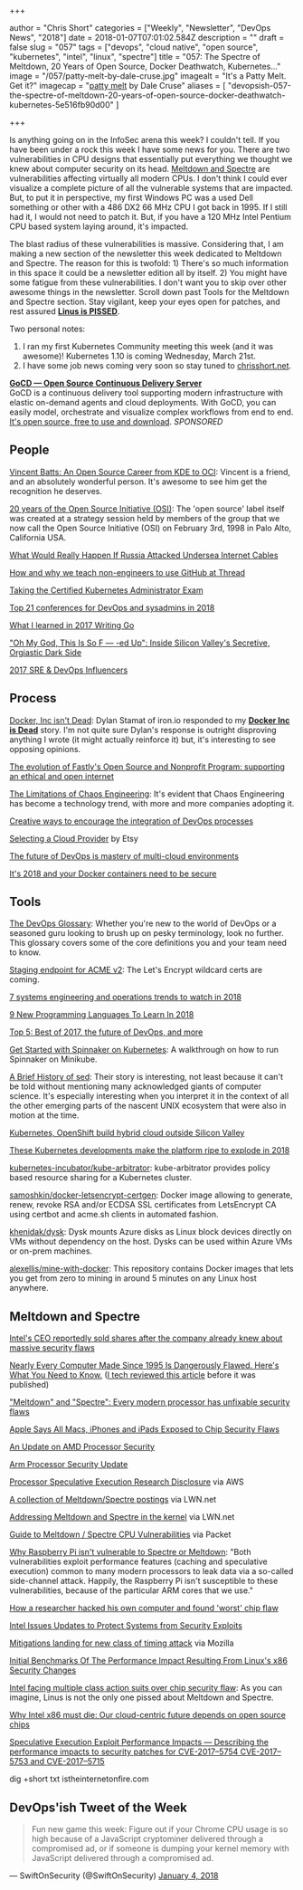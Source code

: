 +++

author = "Chris Short"
categories = ["Weekly", "Newsletter", "DevOps News", "2018"]
date = 2018-01-07T07:01:02.584Z
description = ""
draft = false
slug = "057"
tags = ["devops", "cloud native", "open source", "kubernetes", "intel", "linux", "spectre"]
title = "057: The Spectre of Meltdown, 20 Years of Open Source, Docker Deathwatch, Kubernetes..."
image = "/057/patty-melt-by-dale-cruse.jpg"
imagealt = "It's a Patty Melt. Get it?"
imagecap = "[patty melt](https://www.flickr.com/photos/dalecruse/28295053371) by Dale Cruse"
aliases = [
    "devopsish-057-the-spectre-of-meltdown-20-years-of-open-source-docker-deathwatch-kubernetes-5e516fb90d00"
]

+++

Is anything going on in the InfoSec arena this week? I couldn't tell. If you have been under a rock this week I have some news for you. There are two vulnerabilities in CPU designs that essentially put everything we thought we knew about computer security on its head. [Meltdown and Spectre](https://meltdownattack.com/) are vulnerabilities affecting virtually all modern CPUs. I don't think I could ever visualize a complete picture of all the vulnerable systems that are impacted. But, to put it in perspective, my first Windows PC was a used Dell something or other with a 486 DX2 66 MHz CPU I got back in 1995. If I still had it, I would not need to patch it. But, if you have a 120 MHz Intel Pentium CPU based system laying around, it's impacted.

The blast radius of these vulnerabilities is massive. Considering that, I am making a new section of the newsletter this week dedicated to Meltdown and Spectre. The reason for this is twofold: 1) There's so much information in this space it could be a newsletter edition all by itself. 2) You might have some fatigue from these vulnerabilities. I don't want you to skip over other awesome things in the newsletter. Scroll down past Tools for the Meltdown and Spectre section. Stay vigilant, keep your eyes open for patches, and rest assured [**Linus is PISSED**](http://www.businessinsider.com/linus-torvalds-linux-inventor-is-furious-at-intel-2018-1).

Two personal notes:

1. I ran my first Kubernetes Community meeting this week (and it was awesome)! Kubernetes 1.10 is coming Wednesday, March 21st.
2. I have some job news coming very soon so stay tuned to [chrisshort.net](https://chrisshort.net/).

[**GoCD — Open Source Continuous Delivery Server**](https://devopsish.us14.list-manage.com/track/click?u=631fcd11ad2a643d08035c221&id=5a1471dfb5&e=7cc492dc98)  
GoCD is a continuous delivery tool supporting modern infrastructure with elastic on-demand agents and cloud deployments. With GoCD, you can easily model, orchestrate and visualize complex workflows from end to end. [It's open source, free to use and download](https://devopsish.us14.list-manage.com/track/click?u=631fcd11ad2a643d08035c221&id=3133731028&e=7cc492dc98). *SPONSORED*


## People

[Vincent Batts: An Open Source Career from KDE to OCI](https://thenewstack.io/vincent-batts-kde-oci/): Vincent is a friend, and an absolutely wonderful person. It's awesome to see him get the recognition he deserves.

[20 years of the Open Source Initiative (OSI)](http://www.computerweekly.com/blog/Open-Source-Insider/20-years-of-Open-Source-Initiative-OSI): The 'open source' label itself was created at a strategy session held by members of the group that we now call the Open Source Initiative (OSI) on February 3rd, 1998 in Palo Alto, California USA.

[What Would Really Happen If Russia Attacked Undersea Internet Cables](https://www.wired.com/story/russia-undersea-internet-cables/)

[How and why we teach non-engineers to use GitHub at Thread](https://thread.engineering/teaching-non-engineers-how-to-contribute-code-2e85411ab464)

[Taking the Certified Kubernetes Administrator Exam](https://medium.com/@KevinHoffman/taking-the-certified-kubernetes-administrator-exam-eeab17d65476)

[Top 21 conferences for DevOps and sysadmins in 2018](https://www.hpe.com/us/en/insights/articles/2018/01/top-21-conferences-for-devops-and-sysadmins-in-2018.html)

[What I learned in 2017 Writing Go](https://www.commandercoriander.net/blog/2017/12/31/writing-go/)

["Oh My God, This Is So F — -ed Up": Inside Silicon Valley's Secretive, Orgiastic Dark Side](https://www.vanityfair.com/news/2018/01/brotopia-silicon-valley-secretive-orgiastic-inner-sanctum)

[2017 SRE & DevOps Influencers](https://robhirschfeld.com/2018/01/01/2017-sre-devops-influencers/)

## Process

[Docker, Inc isn't Dead](https://blog.iron.io/docker-inc-isnt-dead/): Dylan Stamat of iron.io responded to my [**Docker Inc is Dead**](https://chrisshort.net/docker-inc-is-dead/) story. I'm not quite sure Dylan's response is outright disproving anything I wrote (it might actually reinforce it) but, it's interesting to see opposing opinions.

[The evolution of Fastly's Open Source and Nonprofit Program: supporting an ethical and open internet](https://www.fastly.com/blog/evolution-fastlys-open-source-and-nonprofit-program-supporting-an-ethical-and-open-internet/)

[The Limitations of Chaos Engineering](https://medium.com/production-ready/the-limitations-of-chaos-engineering-2a74816c0df3): It's evident that Chaos Engineering has become a technology trend, with more and more companies adopting it.

[Creative ways to encourage the integration of DevOps processes](http://www.theserverside.com/feature/Creative-ways-to-encourage-the-integration-of-DevOps-processes)

[Selecting a Cloud Provider](https://codeascraft.com/2018/01/04/selecting-a-cloud-provider/) by Etsy

[The future of DevOps is mastery of multi-cloud environments](https://opensource.com/article/18/1/future-devops)

[It's 2018 and your Docker containers need to be secure](https://blog.cloudpassage.com/2018/01/02/2018-docker-containers-need-secure/)

## Tools

[The DevOps Glossary](https://caylent.com/devops-glossary/): Whether you're new to the world of DevOps or a seasoned guru looking to brush up on pesky terminology, look no further. This glossary covers some of the core definitions you and your team need to know.

[Staging endpoint for ACME v2](https://community.letsencrypt.org/t/staging-endpoint-for-acme-v2/49605): The Let's Encrypt wildcard certs are coming.

[7 systems engineering and operations trends to watch in 2018](https://www.oreilly.com/ideas/7-systems-engineering-and-operations-trends-to-watch-in-2018?cmp=tw-webops-confpro-info-vlca18_2018_trends)

[9 New Programming Languages To Learn In 2018](https://www.rankred.com/new-programming-languages-to-learn/)

[Top 5: Best of 2017, the future of DevOps, and more](https://opensource.com/article/18/1/top-5-january-5)

[Get Started with Spinnaker on Kubernetes](https://thenewstack.io/getting-started-spinnaker-kubernetes/): A walkthrough on how to run Spinnaker on Minikube.

[A Brief History of sed](https://blog.sourcerer.io/a-brief-history-of-sed-6eaf00302ed): Their story is interesting, not least because it can't be told without mentioning many acknowledged giants of computer science. It's especially interesting when you interpret it in the context of all the other emerging parts of the nascent UNIX ecosystem that were also in motion at the time.

[Kubernetes, OpenShift build hybrid cloud outside Silicon Valley](https://siliconangle.com/blog/2018/01/02/kubernetes-openshift-build-hybrid-cloud-outside-silicon-valley-kubecon/)

[These Kubernetes developments make the platform ripe to explode in 2018](https://www.techrepublic.com/article/these-kubernetes-developments-make-the-platform-ripe-to-explode-in-2018/)

[kubernetes-incubator/kube-arbitrator](https://github.com/kubernetes-incubator/kube-arbitrator): kube-arbitrator provides policy based resource sharing for a Kubernetes cluster.

[samoshkin/docker-letsencrypt-certgen](https://github.com/samoshkin/docker-letsencrypt-certgen): Docker image allowing to generate, renew, revoke RSA and/or ECDSA SSL certificates from LetsEncrypt CA using certbot and acme.sh clients in automated fashion.

[khenidak/dysk](https://github.com/khenidak/dysk): Dysk mounts Azure disks as Linux block devices directly on VMs without dependency on the host. Dysks can be used within Azure VMs or on-prem machines.

[alexellis/mine-with-docker](https://github.com/alexellis/mine-with-docker): This repository contains Docker images that lets you get from zero to mining in around 5 minutes on any Linux host anywhere.

## Meltdown and Spectre

[Intel's CEO reportedly sold shares after the company already knew about massive security flaws](https://www.cnbc.com/2018/01/04/intel-ceo-reportedly-sold-shares-after-the-company-already-knew-about-massive-security-flaws.html)

[Nearly Every Computer Made Since 1995 Is Dangerously Flawed. Here's What You Need to Know.](http://nymag.com/selectall/2018/01/intel-chip-security-flaw-meltdown-spectre-what-to-know-explainer.html) ([I tech reviewed this article](https://twitter.com/JakeSwearingen/status/949003894000181248) before it was published)

["Meltdown" and "Spectre": Every modern processor has unfixable security flaws](https://arstechnica.com/gadgets/2018/01/meltdown-and-spectre-every-modern-processor-has-unfixable-security-flaws/)

[Apple Says All Macs, iPhones and iPads Exposed to Chip Security Flaws](https://www.bloomberg.com/news/articles/2018-01-05/apple-says-all-macs-iphones-ipads-exposed-to-chip-flaw)

[An Update on AMD Processor Security](https://www.amd.com/en/corporate/speculative-execution)

[Arm Processor Security Update](https://developer.arm.com/support/security-update)

[Processor Speculative Execution Research Disclosure](https://aws.amazon.com/security/security-bulletins/AWS-2018-013/) via AWS

[A collection of Meltdown/Spectre postings](https://lwn.net/Articles/742999/) via LWN.net

[Addressing Meltdown and Spectre in the kernel](https://lwn.net/SubscriberLink/743265/df1eea5a556de4d4/) via LWN.net

[Guide to Meltdown / Spectre CPU Vulnerabilities](http://help.packet.net/technical/infrastructure/guide-to-meltdown-spectre-cpu-vulnerabilities) via Packet

[Why Raspberry Pi isn't vulnerable to Spectre or Meltdown](https://www.raspberrypi.org/blog/why-raspberry-pi-isnt-vulnerable-to-spectre-or-meltdown/): "Both vulnerabilities exploit performance features (caching and speculative execution) common to many modern processors to leak data via a so-called side-channel attack. Happily, the Raspberry Pi isn't susceptible to these vulnerabilities, because of the particular ARM cores that we use."

[How a researcher hacked his own computer and found 'worst' chip flaw](http://www.reuters.com/article/us-cyber-intel-researcher/how-a-researcher-hacked-his-own-computer-and-found-worst-chip-flaw-idUSKBN1ET1ZR)

[Intel Issues Updates to Protect Systems from Security Exploits](https://newsroom.intel.com/news-releases/intel-issues-updates-protect-systems-security-exploits/)

[Mitigations landing for new class of timing attack](https://blog.mozilla.org/security/2018/01/03/mitigations-landing-new-class-timing-attack/) via Mozilla

[Initial Benchmarks Of The Performance Impact Resulting From Linux's x86 Security Changes](https://www.phoronix.com/scan.php?page=article&item=linux-415-x86pti&num=1)

[Intel facing multiple class action suits over chip security flaw](https://www.theverge.com/2018/1/5/16853732/intel-meltdown-spectre-cpu-vulnerability-class-action-suits): As you can imagine, Linus is not the only one pissed about Meltdown and Spectre.

[Why Intel x86 must die: Our cloud-centric future depends on open source chips](http://www.zdnet.com/article/why-intel-x86-must-die-our-cloud-centric-future-depends-on-open-source-chips-meltdown/)

[Speculative Execution Exploit Performance Impacts — Describing the performance impacts to security patches for CVE-2017–5754 CVE-2017–5753 and CVE-2017–5715](https://access.redhat.com/articles/3307751)

dig +short txt istheinternetonfire.com

## DevOps'ish Tweet of the Week

> Fun new game this week: Figure out if your Chrome CPU usage is so high because of a JavaScript cryptominer delivered through a compromised ad, or if someone is dumping your kernel memory with JavaScript delivered through a compromised ad.

— SwiftOnSecurity (@SwiftOnSecurity) [January 4, 2018](https://twitter.com/SwiftOnSecurity/status/948750329646075905?ref_src=twsrc%5Etfw)
